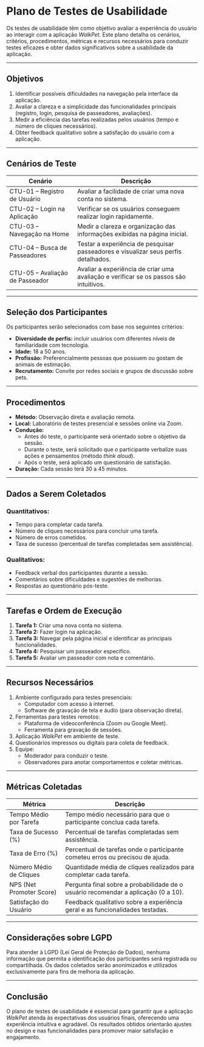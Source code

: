 # Plano de Testes de Usabilidade

Os testes de usabilidade têm como objetivo avaliar a experiência do usuário ao interagir com a aplicação *WalkPet*. Este plano detalha os cenários, critérios, procedimentos, métricas e recursos necessários para conduzir testes eficazes e obter dados significativos sobre a usabilidade da aplicação.

---

## Objetivos

1. Identificar possíveis dificuldades na navegação pela interface da aplicação.
2. Avaliar a clareza e a simplicidade das funcionalidades principais (registro, login, pesquisa de passeadores, avaliações).
3. Medir a eficiência das tarefas realizadas pelos usuários (tempo e número de cliques necessários).
4. Obter feedback qualitativo sobre a satisfação do usuário com a aplicação.

---

## Cenários de Teste

| **Cenário**                  | **Descrição**                                                                                               |
|-------------------------------|-----------------------------------------------------------------------------------------------------------|
| CTU-01 – Registro de Usuário  | Avaliar a facilidade de criar uma nova conta no sistema.                                                  |
| CTU-02 – Login na Aplicação   | Verificar se os usuários conseguem realizar login rapidamente.                                            |
| CTU-03 – Navegação na Home    | Medir a clareza e organização das informações exibidas na página inicial.                                 |
| CTU-04 – Busca de Passeadores | Testar a experiência de pesquisar passeadores e visualizar seus perfis detalhados.                       |
| CTU-05 – Avaliação de Passeador| Avaliar a experiência de criar uma avaliação e verificar se os passos são intuitivos.                    |

---

## Seleção dos Participantes

Os participantes serão selecionados com base nos seguintes critérios:
- **Diversidade de perfis:** incluir usuários com diferentes níveis de familiaridade com tecnologia.
- **Idade:** 18 a 50 anos.
- **Profissão:** Preferencialmente pessoas que possuem ou gostam de animais de estimação.
- **Recrutamento:** Convite por redes sociais e grupos de discussão sobre pets.

---

## Procedimentos

- **Método:** Observação direta e avaliação remota. 
- **Local:** Laboratório de testes presencial e sessões online via Zoom.
- **Condução:** 
  - Antes do teste, o participante será orientado sobre o objetivo da sessão.
  - Durante o teste, será solicitado que o participante verbalize suas ações e pensamentos (método *think aloud*).
  - Após o teste, será aplicado um questionário de satisfação.
- **Duração:** Cada sessão terá 30 a 45 minutos.

---

## Dados a Serem Coletados

### Quantitativos:
- Tempo para completar cada tarefa.
- Número de cliques necessários para concluir uma tarefa.
- Número de erros cometidos.
- Taxa de sucesso (percentual de tarefas completadas sem assistência).

### Qualitativos:
- Feedback verbal dos participantes durante a sessão.
- Comentários sobre dificuldades e sugestões de melhorias.
- Respostas ao questionário pós-teste.

---

## Tarefas e Ordem de Execução

1. **Tarefa 1:** Criar uma nova conta no sistema.
2. **Tarefa 2:** Fazer login na aplicação.
3. **Tarefa 3:** Navegar pela página inicial e identificar as principais funcionalidades.
4. **Tarefa 4:** Pesquisar um passeador específico.
5. **Tarefa 5:** Avaliar um passeador com nota e comentário.

---

## Recursos Necessários

1. Ambiente configurado para testes presenciais:
   - Computador com acesso à internet.
   - Software de gravação de tela e áudio (para observação direta).
2. Ferramentas para testes remotos:
   - Plataforma de videoconferência (Zoom ou Google Meet).
   - Ferramenta para gravação de sessões.
3. Aplicação *WalkPet* em ambiente de teste.
4. Questionários impressos ou digitais para coleta de feedback.
5. Equipe:
   - Moderador para conduzir o teste.
   - Observadores para anotar comportamentos e coletar métricas.

---

## Métricas Coletadas

| **Métrica**                | **Descrição**                                                                                          |
|-----------------------------|------------------------------------------------------------------------------------------------------|
| Tempo Médio por Tarefa      | Tempo médio necessário para que o participante conclua cada tarefa.                                 |
| Taxa de Sucesso (%)         | Percentual de tarefas completadas sem assistência.                                                  |
| Taxa de Erro (%)            | Percentual de tarefas onde o participante cometeu erros ou precisou de ajuda.                       |
| Número Médio de Cliques     | Quantidade média de cliques realizados para completar cada tarefa.                                  |
| NPS (Net Promoter Score)    | Pergunta final sobre a probabilidade de o usuário recomendar a aplicação (0 a 10).                  |
| Satisfação do Usuário       | Feedback qualitativo sobre a experiência geral e as funcionalidades testadas.                       |

---

## Considerações sobre LGPD

Para atender à LGPD (Lei Geral de Proteção de Dados), nenhuma informação que permita a identificação dos participantes será registrada ou compartilhada. Os dados coletados serão anonimizados e utilizados exclusivamente para fins de melhoria da aplicação.

---

## Conclusão

O plano de testes de usabilidade é essencial para garantir que a aplicação *WalkPet* atenda às expectativas dos usuários finais, oferecendo uma experiência intuitiva e agradável. Os resultados obtidos orientarão ajustes no design e nas funcionalidades para promover maior satisfação e engajamento.
